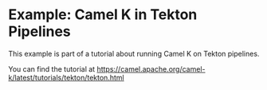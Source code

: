 # Example: Camel K in Tekton Pipelines

This example is part of a tutorial about running Camel K on Tekton pipelines.

You can find the tutorial at https://camel.apache.org/camel-k/latest/tutorials/tekton/tekton.html
